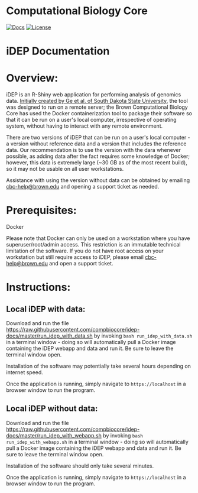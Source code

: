 # Computational Biology Core

[![Docs](https://img.shields.io/badge/docs-stable-blue.svg?style=flat-square)](https://compbiocore.github.io/idep-docs)
[![License](https://img.shields.io/github/license/compbiocore/idep-docs)](https://raw.githubusercontent.com/compbiocore/idep-docs/master/LICENSE)


# iDEP Documentation

# Overview:

iDEP is an R-Shiny web application for performing analysis of genomics data.  [Initially created by Ge et al. of South Dakota State University](https://bmcbioinformatics.biomedcentral.com/articles/10.1186/s12859-018-2486-6), the tool was designed to run on a remote server; the Brown Computational Biology Core has used the Docker containerization tool to package their software so that it can be run on a user's local computer, irrespective of operating system, without having to interact with any remote environment.

There are two versions of iDEP that can be run on a user's local computer - a version without reference data and a version that includes the reference data.  Our recommendation is to use the version with the dara whenever possible, as adding data after the fact requires some knowledge of Docker; however, this data is extremely large (~30 GB as of the most recent build), so it may not be usable on all user workstations.

Assistance with using the version without data can be obtained by emailing cbc-help@brown.edu and opening a support ticket as needed.

# Prerequisites:

Docker

Please note that Docker can only be used on a workstation where you have superuser/root/admin access.  This restriction is an immutable technical limitation of the software.  If you do not have root access on your workstation but still require access to iDEP, please email cbc-help@brown.edu and open a support ticket.

# Instructions:

Local iDEP with data:
---------------------

Download and run the file https://raw.githubusercontent.com/compbiocore/idep-docs/master/run_idep_with_data.sh by invoking `bash run_idep_with_data.sh` in a terminal window - doing so will automatically pull a Docker image containing the iDEP webapp and data and run it.  Be sure to leave the terminal window open.

Installation of the software may potentially take several hours depending on internet speed.

Once the application is running, simply navigate to `https://localhost` in a browser window to run the program.

Local iDEP without data:
------------------------

Download and run the file https://raw.githubusercontent.com/compbiocore/idep-docs/master/run_idep_with_webapp.sh by invoking `bash run_idep_with_webapp.sh` in a terminal window - doing so will automatically pull a Docker image containing the iDEP webapp and data and run it.  Be sure to leave the terminal window open.

Installation of the software should only take several minutes.

Once the application is running, simply navigate to `https://localhost` in a browser window to run the program.


